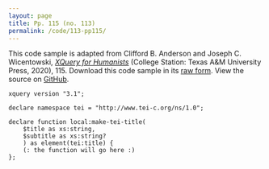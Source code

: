 ```yaml
---
layout: page
title: Pp. 115 (no. 113)
permalink: /code/113-pp115/
---
```


This code sample is adapted from Clifford B. Anderson and Joseph C. Wicentowski, 
[_XQuery for Humanists_](/) (College Station: Texas A&M University Press, 2020), 115. 
Download this code sample in its [raw form](/code/113-pp115/113-pp115.txt).
View the source on [GitHub](https://github.com/coding4humanists/xquery4humanists/blob/master/code/113-pp115/113-pp115.txt).

```text
xquery version "3.1";

declare namespace tei = "http://www.tei-c.org/ns/1.0";

declare function local:make-tei-title(
    $title as xs:string,
    $subtitle as xs:string?
    ) as element(tei:title) {
    (: the function will go here :)
};
```  
